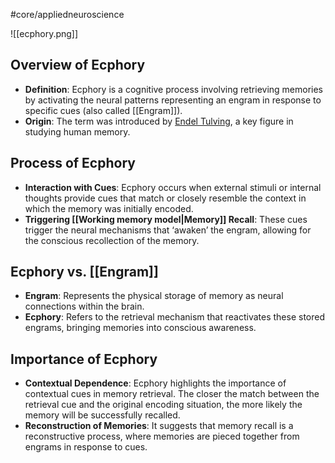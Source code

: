 #core/appliedneuroscience

![[ecphory.png]]

## Overview of Ecphory

- **Definition**: Ecphory is a cognitive process involving retrieving memories by activating the neural patterns representing an engram in response to specific cues (also called [[Engram]]).
- **Origin**: The term was introduced by [Endel Tulving](https://en.wikipedia.org/wiki/Endel_Tulving), a key figure in studying human memory.

## Process of Ecphory

- **Interaction with Cues**: Ecphory occurs when external stimuli or internal thoughts provide cues that match or closely resemble the context in which the memory was initially encoded.
- **Triggering [[Working memory model|Memory]] Recall**: These cues trigger the neural mechanisms that ‘awaken’ the engram, allowing for the conscious recollection of the memory.

## Ecphory vs. [[Engram]]

- **Engram**: Represents the physical storage of memory as neural connections within the brain.
- **Ecphory**: Refers to the retrieval mechanism that reactivates these stored engrams, bringing memories into conscious awareness.

## Importance of Ecphory

- **Contextual Dependence**: Ecphory highlights the importance of contextual cues in memory retrieval. The closer the match between the retrieval cue and the original encoding situation, the more likely the memory will be successfully recalled.
- **Reconstruction of Memories**: It suggests that memory recall is a reconstructive process, where memories are pieced together from engrams in response to cues.
